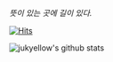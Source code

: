 <p>
  <em>
    뜻이 있는 곳에 길이 있다.
  </em>  
</p>

[![Hits](https://hits.seeyoufarm.com/api/count/incr/badge.svg?url=https%3A%2F%2Fgithub.com%2Fgjbae1212%2Fhit-counter&count_bg=%2379C83D&title_bg=%23555555&icon=&icon_color=%23E7E7E7&title=hits&edge_flat=false)](https://hits.seeyoufarm.com)

![jukyellow's github stats](https://github-readme-stats.vercel.app/api?username=jukyellow&show_icons=true)
